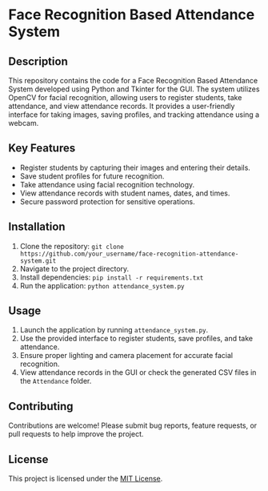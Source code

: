 # Face Recognition Based Attendance System

## Description
This repository contains the code for a Face Recognition Based Attendance System developed using Python and Tkinter for the GUI. The system utilizes OpenCV for facial recognition, allowing users to register students, take attendance, and view attendance records. It provides a user-friendly interface for taking images, saving profiles, and tracking attendance using a webcam.

## Key Features
- Register students by capturing their images and entering their details.
- Save student profiles for future recognition.
- Take attendance using facial recognition technology.
- View attendance records with student names, dates, and times.
- Secure password protection for sensitive operations.



## Installation
1. Clone the repository: `git clone https://github.com/your_username/face-recognition-attendance-system.git`
2. Navigate to the project directory.
3. Install dependencies: `pip install -r requirements.txt`
4. Run the application: `python attendance_system.py`

## Usage
1. Launch the application by running `attendance_system.py`.
2. Use the provided interface to register students, save profiles, and take attendance.
3. Ensure proper lighting and camera placement for accurate facial recognition.
4. View attendance records in the GUI or check the generated CSV files in the `Attendance` folder.

## Contributing
Contributions are welcome! Please submit bug reports, feature requests, or pull requests to help improve the project.

## License
This project is licensed under the [MIT License](LICENSE).
